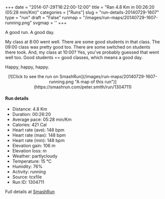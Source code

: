 +++
date = "2014-07-29T16:22:00-12:00"
title = "Ran 4.8 Km in 00:26:20 (05:28 min/Km)"
categories = ["Runs"]
slug = "run-details-20140729-1607"
type = "run"
draft = "False"
runmap = "/images/run-maps/20140729-1607-running.png"
svgmap = '<polyline points="25 0, 27 17, 41 24, 41 38, 50 51, 55 57, 70 62, 76 73, 75 77, 70 86, 68 87, 60 83, 64 88, 64 89, 50 100, 43 97, 30 84, 35 72, 47 63, 67 61, 74 69, 76 77, 71 85, 68 87, 60 82, 64 87, 64 90, 51 100, 43 98, 32 86, 30 80, 36 70, 48 63, 62 60, 49 51, 45 43, 40 35, 42 24, 32 20">'
+++

A good run. A good day. 

My class at 8:00 went well. There are some good students in that class. The 09:00 class was pretty good too. There are some switched on students there took. And, my class at 10:00? Yes, you've probably guessed that went well too. Good students == good classes, which means a good day. 

Happy, happy, happy. 



<!--more-->

<center>
[![Click to see the run on SmashRun](/images/run-maps/20140729-1607-running.png "A map of this run")](https://smashrun.com/peter.smith/run/1304711)
</center>

#### Run details

* Distance: 4.8 Km
* Duration: 00:26:20
* Average pace: 05:28 min/Km
* Calories: 421 Cal
* Heart rate (ave): 148 bpm
* Heart rate (max): 148 bpm
* Heart rate (min): 148 bpm
* Elevation gain: 106 m
* Elevation loss:  m
* Weather: partlycloudy
* Temperature: 15 &deg;C
* Humidity: 76%
* Activity: running
* Source: tcxfile
* Run ID: 1304711

Full details at [SmashRun](https://smashrun.com/peter.smith/run/1304711)
